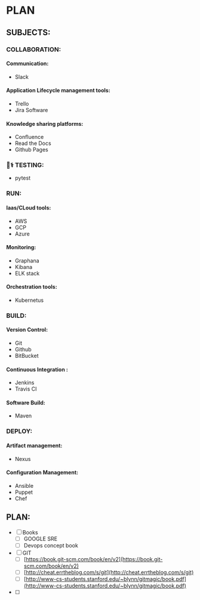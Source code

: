 # PLAN

## SUBJECTS:

### COLLABORATION:

#### Communication:

* Slack

#### Application Lifecycle management tools:

* Trello
* Jira Software

#### Knowledge sharing platforms:

* Confluence
* Read the Docs
* Github Pages

### 👨⚕ TESTING:

* pytest

### RUN:

#### Iaas/CLoud tools:

* AWS
* GCP
* Azure

#### Monitoring:

* Graphana
* Kibana
* ELK stack

#### Orchestration tools:

* Kubernetus

### BUILD:

#### Version Control:

* Git
* Github 
* BitBucket

#### Continuous Integration :

* Jenkins
* Travis CI

#### Software Build:

* Maven

### DEPLOY:

#### Artifact management:

* Nexus

#### Configuration Management:

* Ansible
* Puppet
* Chef





## PLAN:

* [ ] Books
  * [ ] GOOGLE SRE
  * [ ] Devops concept book
* [ ] GIT
  * [ ] [https://book.git-scm.com/book/en/v2](https://book.git-scm.com/book/en/v2)
  * [ ] [http://cheat.errtheblog.com/s/git](http://cheat.errtheblog.com/s/git)
  * [ ] [http://www-cs-students.stanford.edu/~blynn/gitmagic/book.pdf](http://www-cs-students.stanford.edu/~blynn/gitmagic/book.pdf)
* [ ] 
